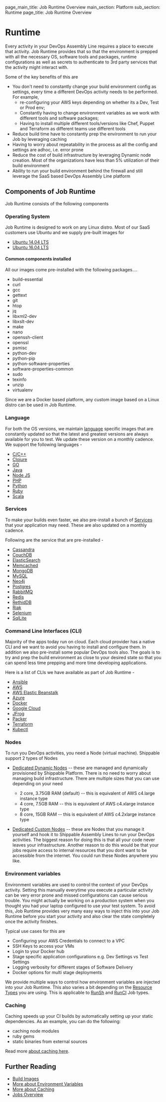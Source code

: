 page_main_title: Job Runtime Overview
main_section: Platform
sub_section: Runtime
page_title: Job Runtime Overview

# Runtime
Every activity in your DevOps Assembly Line requires a place to execute that activity. Job Runtime provides that so that the environment is prepped with all the necessary OS, software tools and packages, runtime configurations as well as secrets to authenticate to 3rd party services that the activity might interact with.

Some of the key benefits of this are

* You don't need to constantly change your build environment config as settings, every time a different DevOps activity needs to be performed. For example,
	* re-configuring your AWS keys depending on whether its a Dev, Test or Prod env;
	* Constantly having to change environment variables as we work with different tools and software packages;
	* Having to install multiple different tools/versions like Chef, Puppet and Terraform as different teams use different tools
* Reduce build time have to constantly prep the environment to run your Job by leveraging caching
* Having to worry about repeatability in the process as all the config and settings are adhoc, i.e. error prone
* Reduce the cost of build infrastructure by leveraging Dynamic node creation. Most of the organizations have less than 5% utilization of their build environment
* Ability to run your build environment behind the firewall and still leverage the SaaS based DevOps Assembly Line platform

## Components of Job Runtime
Job Runtime consists of the following components

<a name="os"></a>
### Operating System
Job Runtime is designed to work on any Linux distro. Most of our SaaS customers use Ubuntu and we supply pre-built images for

* [Ubuntu 14.04 LTS](/platform/runtime/os/ubuntu14)
* [Ubuntu 16.04 LTS](/platform/runtime/os/ubuntu16)

#### Common components installed
All our images come pre-installed with the following packages....

* build-essential
* curl
* gcc
* gettext
* git
* htop
* jq
* libxml2-dev
* libxslt-dev
* make
* nano
* openssh-client
* openssl
* psmisc
* python-dev
* python-pip
* python-software-properties
* software-properties-common
* sudo
* texinfo
* unzip
* virtualenv

Since we are a Docker based platform, any custom image based on a Linux distro can be used in Job Runtime.

<a name="language"></a>
### Language
For both the OS versions, we maintain [language](platform/runtime/language/overview)  specific images that are constantly updated so that the latest and greatest versions are always available for you to test. We update these version on a monthly cadence.
We support the following languages -

* [C/C++](/platform/runtime/language/cplusplus)
* [Clojure](/platform/runtime/language/clojure)
* [GO](/platform/runtime/language/go)
* [Java](/platform/runtime/language/java)
* [Node JS](/platform/runtime/language/nodejs)
* [PHP](/platform/runtime/language/php)
* [Python](/platform/runtime/language/python)
* [Ruby](/platform/runtime/language/ruby)
* [Scala](/platform/runtime/language/scala)

<a name="service"></a>
### Services
To make your builds even faster, we also pre-install a bunch of [Services](platform/runtime/service/overview) that your application may need. These are also updated on a monthly cadence.

Following are the service that are pre-installed -

* [Cassandra](/platform/runtime/service/cassandra)
* [CouchDB](/platform/runtime/service/couchdb)
* [ElasticSearch](/platform/runtime/service/elasticsearch)
* [Memcached](/platform/runtime/service/memcached)
* [MongoDB](/platform/runtime/service/mongodb)
* [MySQL](/platform/runtime/service/mongodb)
* [Neo4j](/platform/runtime/service/neo4j)
* [Postgres](/platform/runtime/service/postgres)
* [RabbitMQ](/platform/runtime/service/rabbitmq)
* [Redis](/platform/runtime/service/redis)
* [RethidDB](/platform/runtime/service/rethinkdb)
* [Riak](/platform/runtime/service/riak)
* [Selenium](/platform/runtime/service/selenium)
* [SqlLite](/platform/runtime/service/sqllite)

<a name="cli"></a>
### Command Line Interfaces (CLI)
Majority of the apps today run on cloud. Each cloud provider has a native CLI and we want to avoid you having to install and configure them. In addition we also pre-install some popular DevOps tools also. The goals is to try and prep the build environment as close to your desired state so that you can spend less time prepping and more time developing applications.

Here is a list of CLIs we have available as part of Job Runtime -

* [Ansible](/platform/runtime/cli/ansible)
* [AWS](/platform/runtime/cli/aws)
* [AWS Elastic Beanstalk](/platform/runtime/cli/awseb)
* [Azure](/platform/runtime/cli/azure)
* [Docker](/platform/runtime/cli/docker)
* [Google Cloud](/platform/runtime/cli/gke)
* [JFrog](/platform/runtime/cli/jfrog)
* [Packer](/platform/runtime/cli/packer)
* [Terraform](/platform/runtime/cli/terraform)
* [Kubectl](/platform/runtime/cli/kubectl)

<a name="nodes"></a>
### Nodes
To run you DevOps activities, you need a Node (virtual machine). Shippable support 2 types of Nodes

* [Dedicated Dynamic Nodes](/platform/tutorial/runtime/dynamic-nodes) -- these are managed and dynamically provisioned by Shippable Platform. There is no need to worry about managing build infrastructure. There are multiple sizes that you can use depending on your need
	* 2 core, 3.75GB RAM (default) -- this is equivalent of AWS c4.large instance type
	* 4 core, 7.5GB RAM -- this is equivalent of AWS c4.xlarge instance type
	* 8 core, 15GB RAM -- this is equivalent of AWS c4.2xlarge instance type

* [Dedicated Custom Nodes](/platform/tutorial/runtime/custom-nodes) -- these are Nodes that you manage it yourself and hook it to Shippable Assembly Lines to run your DevOps activities. The biggest reason for doing this is that all your code never leaves your infrastructure. Another reason to do this would be that your jobs require access to internal resources that you dont want to be accessible from the internet. You could run these Nodes anywhere you like.

<a name="env"></a>
### Environment variables
Environment variables are used to control the context of your DevOps activity. Setting this manually everytime you execute a particular activity can be very error prone and missed configurations can cause serious trouble. You might actually be working on a production system when you thought you had your laptop configured to use your test system. To avoid this, Job Runtime provides very many easy ways to inject this into your Job Runtime before you start your activity and also clear the state completely once the activity finishes.

Typical use cases for this are

* Configuring your AWS Credentials to connect to a VPC
* SSH Keys to access your VMs
* Login to your Docker hub
* Stage specific application configurations e.g. Dev Settings vs Test Settings
* Logging verbosity for different stages of Software Delivery
* Docker options for multi stage deployments

We provide multiple ways to control how environment variables are injected into your Job Runtime. This also varies a bit depending on the [Resource Types](/platform/workflow/resource/overview) you are using. This is applicable to [RunSh](/platform/workflow/job/runsh) and [RunCI](/platform/workflow/job/runci) Job types.

<a name="cache"></a>
### Caching

Caching speeds up your CI builds by automatically setting up your static dependencies. As an example, you can do the following:

- caching node modules
- ruby gems
- static binaries from external sources

Read more [about caching here](/platform/tutorial/runtime/caching).

## Further Reading
* [Build Images](/platform/tutorial/runtime/ami-overview)
* [More about Environment Variables](/platform/tutorial/runtime/environment-variables)
* [More about Caching](/platform/tutorial/runtime/caching)
* [Jobs Overview](/platform/workflow/job/overview)
